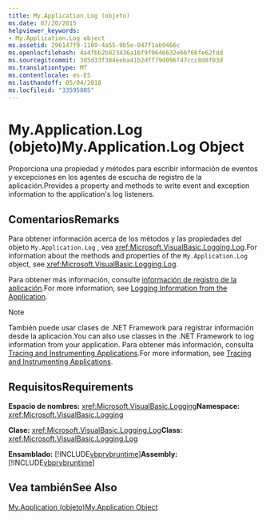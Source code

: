 ```yaml
---
title: My.Application.Log (objeto)
ms.date: 07/20/2015
helpviewer_keywords:
- My.Application.Log object
ms.assetid: 296147f9-1109-4a55-9b5e-047f1ab9466c
ms.openlocfilehash: 4a4fbb2b823436a16f9f0646632e66f66fe62fdd
ms.sourcegitcommit: 3d5d33f384eeba41b2dff79d096f47ccc8d8f03d
ms.translationtype: MT
ms.contentlocale: es-ES
ms.lasthandoff: 05/04/2018
ms.locfileid: "33595805"
---
```

# <a name="myapplicationlog-object"></a><span data-ttu-id="92e70-102">My.Application.Log (objeto)</span><span class="sxs-lookup"><span data-stu-id="92e70-102">My.Application.Log Object</span></span>
<span data-ttu-id="92e70-103">Proporciona una propiedad y métodos para escribir información de eventos y excepciones en los agentes de escucha de registro de la aplicación.</span><span class="sxs-lookup"><span data-stu-id="92e70-103">Provides a property and methods to write event and exception information to the application's log listeners.</span></span>  
  
## <a name="remarks"></a><span data-ttu-id="92e70-104">Comentarios</span><span class="sxs-lookup"><span data-stu-id="92e70-104">Remarks</span></span>  
 <span data-ttu-id="92e70-105">Para obtener información acerca de los métodos y las propiedades del objeto `My.Application.Log` , vea <xref:Microsoft.VisualBasic.Logging.Log>.</span><span class="sxs-lookup"><span data-stu-id="92e70-105">For information about the methods and properties of the `My.Application.Log` object, see <xref:Microsoft.VisualBasic.Logging.Log>.</span></span>  
  
 <span data-ttu-id="92e70-106">Para obtener más información, consulte [información de registro de la aplicación](../../../visual-basic/developing-apps/programming/log-info/logging-information-from-the-application.md).</span><span class="sxs-lookup"><span data-stu-id="92e70-106">For more information, see [Logging Information from the Application](../../../visual-basic/developing-apps/programming/log-info/logging-information-from-the-application.md).</span></span>  
  
> [!NOTE]
>  <span data-ttu-id="92e70-107">También puede usar clases de .NET Framework para registrar información desde la aplicación.</span><span class="sxs-lookup"><span data-stu-id="92e70-107">You can also use classes in the .NET Framework to log information from your application.</span></span> <span data-ttu-id="92e70-108">Para obtener más información, consulta [Tracing and Instrumenting Applications](../../../framework/debug-trace-profile/tracing-and-instrumenting-applications.md).</span><span class="sxs-lookup"><span data-stu-id="92e70-108">For more information, see [Tracing and Instrumenting Applications](../../../framework/debug-trace-profile/tracing-and-instrumenting-applications.md).</span></span>  
  
## <a name="requirements"></a><span data-ttu-id="92e70-109">Requisitos</span><span class="sxs-lookup"><span data-stu-id="92e70-109">Requirements</span></span>  
 <span data-ttu-id="92e70-110">**Espacio de nombres:** <xref:Microsoft.VisualBasic.Logging></span><span class="sxs-lookup"><span data-stu-id="92e70-110">**Namespace:** <xref:Microsoft.VisualBasic.Logging></span></span>  
  
 <span data-ttu-id="92e70-111">**Clase:** <xref:Microsoft.VisualBasic.Logging.Log></span><span class="sxs-lookup"><span data-stu-id="92e70-111">**Class:** <xref:Microsoft.VisualBasic.Logging.Log></span></span>  
  
 <span data-ttu-id="92e70-112">**Ensamblado:** [!INCLUDE[vbprvbruntime](~/includes/vbprvbruntime-md.md)]</span><span class="sxs-lookup"><span data-stu-id="92e70-112">**Assembly:** [!INCLUDE[vbprvbruntime](~/includes/vbprvbruntime-md.md)]</span></span>  
  
## <a name="see-also"></a><span data-ttu-id="92e70-113">Vea también</span><span class="sxs-lookup"><span data-stu-id="92e70-113">See Also</span></span>  
 [<span data-ttu-id="92e70-114">My.Application (objeto)</span><span class="sxs-lookup"><span data-stu-id="92e70-114">My.Application Object</span></span>](../../../visual-basic/language-reference/objects/my-application-object.md)
